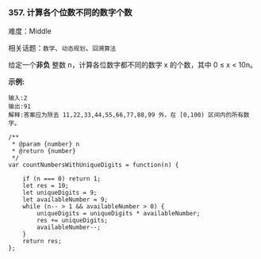 ### 357. 计算各个位数不同的数字个数

难度：Middle

相关话题：`数学`、`动态规划`、`回溯算法`

给定一个**非负** 整数 n，计算各位数字都不同的数字 x 的个数，其中 0 &le; x < 10n。



**示例:** 



```
输入:2
输出:91 
解释:答案应为除去 11,22,33,44,55,66,77,88,99 外，在 [0,100) 区间内的所有数字。
```

```
/**
 * @param {number} n
 * @return {number}
 */
var countNumbersWithUniqueDigits = function(n) {

    if (n === 0) return 1;
    let res = 10;
    let uniqueDigits = 9;
    let availableNumber = 9;
    while (n-- > 1 && availableNumber > 0) {
        uniqueDigits = uniqueDigits * availableNumber;
        res += uniqueDigits;
        availableNumber--;
    }
    return res;
};
```

